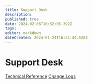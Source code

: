 ```yaml
---
title: Support Desk
description: 
published: true
date: 2024-02-06T10:52:05.392Z
tags: 
editor: markdown
dateCreated: 2024-01-24T16:31:44.520Z
---
```


# Support Desk


[Technical Reference](./SupportDesk/TechRef)
[Change Logs](./SupportDesk/ChangeLogs)
